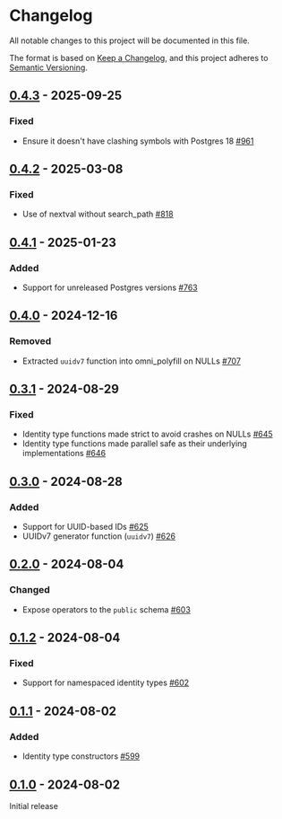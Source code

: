 # Changelog

All notable changes to this project will be documented in this file.

The format is based on [Keep a Changelog](https://keepachangelog.com/en/1.0.0/), and this project adheres
to [Semantic Versioning](https://semver.org/spec/v2.0.0.html).

## [0.4.3] - 2025-09-25

### Fixed

* Ensure it doesn't have clashing symbols with Postgres 18 [#961](https://github.com/omnigres/omnigres/pull/961)

## [0.4.2] - 2025-03-08

### Fixed

* Use of nextval without search_path [#818](https://github.com/omnigres/omnigres/pull/818)

## [0.4.1] - 2025-01-23

### Added

* Support for unreleased Postgres versions [#763](https://github.com/omnigres/omnigres/pull/763)

## [0.4.0] - 2024-12-16

### Removed

* Extracted `uuidv7` function into omni_polyfill on NULLs [#707](https://github.com/omnigres/omnigres/pull/707)

## [0.3.1] - 2024-08-29

### Fixed

* Identity type functions made strict to avoid crashes on NULLs [#645](https://github.com/omnigres/omnigres/pull/645)
* Identity type functions made parallel safe as their underlying
  implementations [#646](https://github.com/omnigres/omnigres/pull/646)

## [0.3.0] - 2024-08-28

### Added

* Support for UUID-based IDs [#625](https://github.com/omnigres/omnigres/pull/625)
* UUIDv7 generator function (`uuidv7`) [#626](https://github.com/omnigres/omnigres/pull/626)

## [0.2.0] - 2024-08-04

### Changed

* Expose operators to the `public` schema [#603](https://github.com/omnigres/omnigres/pull/603)

## [0.1.2] - 2024-08-04

### Fixed

* Support for namespaced identity types [#602](https://github.com/omnigres/omnigres/pull/602)

## [0.1.1] - 2024-08-02

### Added

* Identity type constructors [#599](https://github.com/omnigres/omnigres/pull/599)

## [0.1.0] - 2024-08-02

Initial release

[0.1.0]: [https://github.com/omnigres/omnigres/pull/597]

[0.1.1]: [https://github.com/omnigres/omnigres/pull/599]

[0.1.2]: [https://github.com/omnigres/omnigres/pull/602]

[0.2.0]: [https://github.com/omnigres/omnigres/pull/603]

[0.3.0]: [https://github.com/omnigres/omnigres/pull/624]

[0.3.1]: [https://github.com/omnigres/omnigres/pull/644]

[0.4.0]: [https://github.com/omnigres/omnigres/pull/707]

[0.4.1]: [https://github.com/omnigres/omnigres/pull/763]

[0.4.2]: [https://github.com/omnigres/omnigres/pull/818]

[0.4.3]: [https://github.com/omnigres/omnigres/pull/961]
